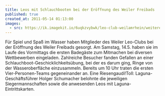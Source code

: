 ```yaml
---
title: Leos mit Schlauchbooten bei der Eröffnung des Weiler Freibads
published: true
created_at: 2011-05-14 01:13:00
images:
  - src: https://ik.imagekit.io/6uqkzvybwk/leo-club-weilamrhein/weitere/17-01.jpg
---
```


Für Spiel und Spaß im Wasser haben Mitglieder des Weiler Leo-Clubs bei der Eröffnung des Weiler Freibads gesorgt. Am Samstag, 14.5. haben sie im Laufe des Vormittags die ersten Badegäste zum Mitmachen bei diversen Wettbewerben eingeladen. Zahlreiche Besucher fanden Gefallen an einer Schlauchboot-Geschicklichkeitsübung, bei der es darum ging, Ringe von der Wasseroberfläche einzusammeln. Bereits um 10 Uhr traten die ersten Vier-Personen-Teams gegeneinander an. Eine Riesengaudi!Toll: Laguna-Geschäftsführer Holger Schumacher belohnte die jeweiligen Siegermannschaften sowie die anwesenden Leos mit Laguna-Eintrittskarten.
